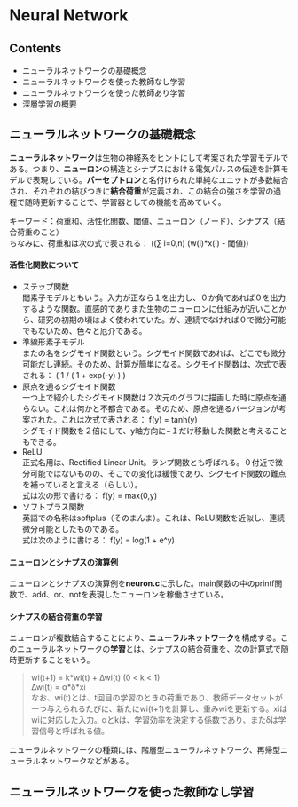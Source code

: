 # Neural Network  

## Contents
- ニューラルネットワークの基礎概念
- ニューラルネットワークを使った教師なし学習
- ニューラルネットワークを使った教師あり学習
- 深層学習の概要


## ニューラルネットワークの基礎概念

**ニューラルネットワーク**は生物の神経系をヒントにして考案された学習モデルである。つまり、**ニューロン**の構造とシナプスにおける電気パルスの伝達を計算モデルで表現している。**パーセプトロン**と名付けられた単純なユニットが多数結合され、それぞれの結びつきに**結合荷重**が定義され、この結合の強さを学習の過程で随時更新することで、学習器としての機能を高めていく。  

キーワード：荷重和、活性化関数、閾値、ニューロン（ノード）、シナプス（結合荷重のこと）  
ちなみに、荷重和は次の式で表される： ((∑ i=0,n) (w(i)\*x(i) - 閾値))  

#### 活性化関数について  
- ステップ関数  
閾素子モデルともいう。入力が正なら１を出力し、０か負であれば０を出力するような関数。直感的でありまた生物のニューロンに仕組みが近いことから、研究の初期の頃はよく使われていた。が、連続でなければ０で微分可能でもないため、色々と厄介である。  
- 準線形素子モデル  
またの名をシグモイド関数という。シグモイド関数であれば、どこでも微分可能だし連続。そのため、計算が簡単になる。シグモイド関数は、次式で表される： ( 1 / ( 1 + exp(-y) ) )  
- 原点を通るシグモイド関数  
一つ上で紹介したシグモイド関数は２次元のグラフに描画した時に原点を通らない。これは何かと不都合である。そのため、原点を通るバージョンが考案された。これは次式で表される： f(y) = tanh(y)  
シグモイド関数を２倍にして、y軸方向に−１だけ移動した関数と考えることもできる。  
- ReLU  
正式名用は、Rectified Linear Unit。ランプ関数とも呼ばれる。０付近で微分可能ではないものの、そこでの変化は緩慢であり、シグモイド関数の難点を補っていると言える（らしい）。  
式は次の形で書ける： f(y) = max(0,y)  
- ソフトプラス関数  
英語での名称はsoftplus（そのまんま）。これは、ReLU関数を近似し、連続微分可能としたものである。  
式は次のように書ける：  f(y) = log(1 + e^y)  

#### ニューロンとシナプスの演算例
ニューロンとシナプスの演算例を**neuron.c**に示した。main関数の中のprintf関数で、add、or、notを表現したニューロンを稼働させている。

#### シナプスの結合荷重の学習
ニューロンが複数結合することにより、**ニューラルネットワーク**を構成する。このニューラルネットワークの**学習**とは、シナプスの結合荷重を、次の計算式で随時更新することをいう。  
> wi(t+1) = k\*wi(t) + ∆wi(t) (0 < k < 1)  
> ∆wi(t) = α\*δ\*xi  
なお、wi(t)とは、t回目の学習のときの荷重であり、教師データセットが一つ与えられるたびに、新たにwi(t+1)を計算し、重みwiを更新する。xiはwiに対応した入力。αとkは、学習効率を決定する係数であり、またδは学習信号と呼ばれる値。  

ニューラルネットワークの種類には、階層型ニューラルネットワーク、再帰型ニューラルネットワークなどがある。  


## ニューラルネットワークを使った教師なし学習

